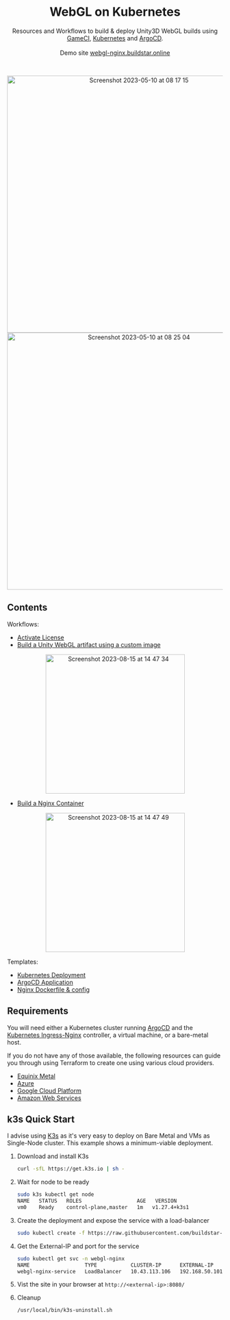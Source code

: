<h1 align=center>
WebGL on Kubernetes
</h1>

<p align=center>
Resources and Workflows to build & deploy Unity3D WebGL builds using <br>
  <a href="https://game.ci/">GameCI</a>, <a href="https://kubernetes.io/">Kubernetes</a> and <a href="https://argo-cd.readthedocs.io/en/stable/">ArgoCD</a>.
<br>
<br>
Demo site <a href="https://webgl-nginx.buildstar.online/">webgl-nginx.buildstar.online</a>
</p>
<br>
<p align="center">
<img width="600" alt="Screenshot 2023-05-10 at 08 17 15" src="https://github.com/buildstars-online/unity-webgl-nginx/assets/84841307/2a05bfc3-b665-4df6-a28d-8a01c06da4c8"> <br>
<img width="600" alt="Screenshot 2023-05-10 at 08 25 04" src="https://github.com/buildstars-online/unity-webgl-nginx/assets/84841307/8fdf7ecf-425e-458f-8550-caf84789d426">
</p>

## Contents

Workflows:
- [Activate License](https://github.com/buildstar-online/unity-webgl-nginx/blob/main/.github/workflows/activation.yml)
- [Build a Unity WebGL artifact using a custom image](https://github.com/buildstar-online/unity-webgl-nginx/blob/main/.github/workflows/build-unity-artifact.yml)

<p align="center">
<img width="325" alt="Screenshot 2023-08-15 at 14 47 34" src="https://github.com/buildstar-online/unity-webgl-nginx/assets/84841307/c46a73cf-1d23-45e6-bc6c-53af9a6c7095">
</p>

- [Build a Nginx Container](https://github.com/buildstar-online/unity-webgl-nginx/blob/main/.github/workflows/build-docker-image.yaml)

<p align="center">
<img width="325" alt="Screenshot 2023-08-15 at 14 47 49" src="https://github.com/buildstar-online/unity-webgl-nginx/assets/84841307/fb9fc851-d508-4779-afc8-66b28a95cfe1">
</p>

Templates:
- [Kubernetes Deployment](https://github.com/buildstar-online/unity-webgl-nginx/blob/main/kubernetes/basic-deployment.yaml)
- [ArgoCD Application](https://github.com/buildstar-online/unity-webgl-nginx/blob/main/argo-app.yaml)
- [Nginx Dockerfile & config](https://github.com/buildstar-online/unity-webgl-nginx/tree/main/docker)


## Requirements

You will need either a Kubernetes cluster running [ArgoCD](https://argo-cd.readthedocs.io/en/stable/) and the [Kubernetes Ingress-Nginx](https://github.com/kubernetes/ingress-nginx) controller, a virtual machine, or a bare-metal host.

If you do not have any of those available, the following resources can guide you through using Terraform to create one using various cloud providers.

- [Equinix Metal](https://github.com/buildstars-online/modules-equinix-tf-spot)
- [Azure](https://github.com/buildstars-online/azure-tf-starter)
- [Google Cloud Platform](https://github.com/buildstars-online/gcp-tf-starter)
- [Amazon Web Services](https://github.com/buildstars-online/modules-aws-ec2)


## k3s Quick Start

I advise using [K3s](https://k3s.io/) as it's very easy to deploy on Bare Metal and VMs as Single-Node cluster. This example shows a minimum-viable deployment.

1. Download and install K3s

    ```bash
    curl -sfL https://get.k3s.io | sh - 
    ```

2. Wait for node to be ready

    ```bash
    sudo k3s kubectl get node
    NAME   STATUS   ROLES                  AGE   VERSION
    vm0    Ready    control-plane,master   1m   v1.27.4+k3s1
    ```

3. Create the deployment and expose the service with a load-balancer

    ```bash
    sudo kubectl create -f https://raw.githubusercontent.com/buildstar-online/unity-webgl-nginx/main/kubernetes/default-k3s-deployment.yaml
    ```

4. Get the External-IP and port for the service

    ```bash
    sudo kubectl get svc -n webgl-nginx
    NAME                  TYPE           CLUSTER-IP      EXTERNAL-IP      PORT(S)          AGE
    webgl-nginx-service   LoadBalancer   10.43.113.106   192.168.50.101   8080:30262/TCP   22m
    ```

4. Vist the site in your browser at `http://<external-ip>:8080/`

5. Cleanup

    ```bash
    /usr/local/bin/k3s-uninstall.sh
    ```

